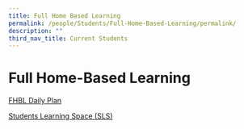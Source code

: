 ```yaml
---
title: Full Home Based Learning
permalink: /people/Students/Full-Home-Based-Learning/permalink/
description: ""
third_nav_title: Current Students
---
```


Full Home-Based Learning
========================
[FHBL Daily Plan](https://docs.google.com/spreadsheets/d/e/2PACX-1vSFrwAaVMe26O8G0bmj1v_Z60c0D7C4jb7IytDWGSgA2L2fdu505TRMSetDiV02TpUNNJeWpqkPLqJ8/pubhtml)

[Students Learning Space (SLS)](/people/Students/Students-Learning-Space/permalink/)